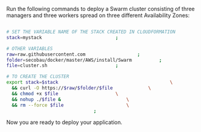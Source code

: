 Run the following commands to deploy a Swarm cluster consisting of three managers and three workers spread on three different Availability Zones:

```BASH

# SET THE VARIABLE NAME OF THE STACK CREATED IN CLOUDFORMATION
stack=mystack	 						;

# OTHER VARIABLES
raw=raw.githubusercontent.com					;
folder=secobau/docker/master/AWS/install/Swarm			;
file=cluster.sh							;

# TO CREATE THE CLUSTER
export stack=$stack                                    		\
  && curl -O https://$raw/$folder/$file				\
  && chmod +x $file						\
  && nohup ./$file &						\
  && rm --force $file 						\
  								;


```

Now you are ready to deploy your application.
